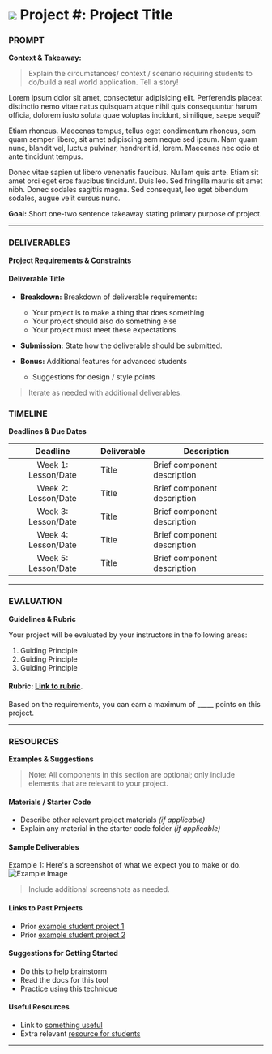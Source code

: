 # ![](https://ga-dash.s3.amazonaws.com/production/assets/logo-9f88ae6c9c3871690e33280fcf557f33.png) Project #: Project Title

### PROMPT
**Context & Takeaway:**
> Explain the circumstances/ context / scenario requiring students to do/build a real world application. Tell a story!

Lorem ipsum dolor sit amet, consectetur adipisicing elit. Perferendis placeat distinctio nemo vitae natus quisquam atque nihil quis consequuntur harum officia, dolorem iusto soluta quae voluptas incidunt, similique, saepe sequi?

Etiam rhoncus. Maecenas tempus, tellus eget condimentum rhoncus, sem quam semper libero, sit amet adipiscing sem neque sed ipsum. Nam quam nunc, blandit vel, luctus pulvinar, hendrerit id, lorem. Maecenas nec odio et ante tincidunt tempus.

Donec vitae sapien ut libero venenatis faucibus. Nullam quis ante. Etiam sit amet orci eget eros faucibus tincidunt. Duis leo. Sed fringilla mauris sit amet nibh. Donec sodales sagittis magna. Sed consequat, leo eget bibendum sodales, augue velit cursus nunc. 

**Goal:** Short one-two sentence takeaway stating primary purpose of project.

---

### DELIVERABLES
**Project Requirements & Constraints**

#### Deliverable Title
- **Breakdown:** Breakdown of deliverable requirements:
  - Your project is to make a thing that does something
  - Your project should also do something else
  - Your project must meet these expectations

- **Submission:**	 State how the deliverable should be submitted.

- **Bonus:** Additional features for advanced students
  - Suggestions for design / style points


> Iterate as needed with additional deliverables.


### TIMELINE
**Deadlines & Due Dates**

| Deadline | Deliverable| Description |
|:-:|---|---|
| Week 1: Lesson/Date | Title  | Brief component description   |
| Week 2: Lesson/Date | Title  | Brief component description   |
| Week 3: Lesson/Date | Title  | Brief component description   |
| Week 4: Lesson/Date | Title  | Brief component description   |
| Week 5: Lesson/Date | Title  | Brief component description   |

---

### EVALUATION
**Guidelines & Rubric** 

Your project will be evaluated by your instructors in the following areas:

1. Guiding Principle
2. Guiding Principle
3. Guiding Principle

#### Rubric: [Link to rubric](#). 

Based on the requirements, you can earn a maximum of _____ points on this project.

---

### RESOURCES
**Examples & Suggestions**

> Note: All components in this section are optional; only include elements that are relevant to your project.

#### Materials / Starter Code 
- Describe other relevant project materials *(if applicable)*
- Explain any material in the starter code folder *(if applicable)*

#### Sample Deliverables
Example 1: Here's a screenshot of what we expect you to make or do.
![Example Image](https://cloud.githubusercontent.com/assets/25366/8370438/dd651c2c-1b7c-11e5-8638-c99e2f6c7c61.png)

> Include additional screenshots as needed.

#### Links to Past Projects
- Prior [example student project 1](#)
- Prior [example student project 2](#)

#### Suggestions for Getting Started 
- Do this to help brainstorm
- Read the docs for this tool
- Practice using this technique

#### Useful Resources
- Link to [something useful](#)
- Extra relevant [resource for students](#)

---
